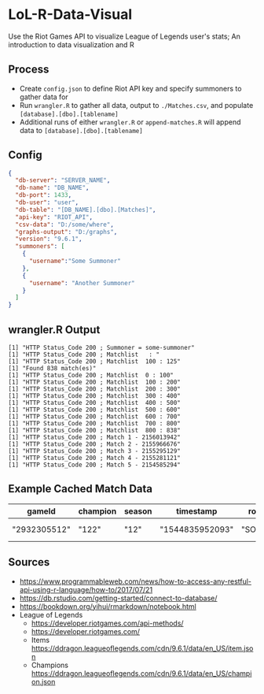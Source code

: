 # LoL-R-Data-Visual


Use the Riot Games API to visualize League of Legends user's stats; An introduction to data visualization and R


## Process
* Create ```config.json``` to define Riot API key and specify summoners to gather data for
* Run ```wrangler.R``` to gather all data, output to ```./Matches.csv```, and populate ```[database].[dbo].[tablename]```
* Additional runs of either ```wrangler.R``` or ```append-matches.R``` will append data to ```[database].[dbo].[tablename]```


## Config
```JSON
{
  "db-server": "SERVER_NAME",
  "db-name": "DB_NAME",
  "db-port": 1433,
  "db-user": "user",
  "db-table": "[DB_NAME].[dbo].[Matches]",
  "api-key": "RIOT_API",
  "csv-data": "D:/some/where",
  "graphs-output": "D:/graphs",
  "version": "9.6.1",
  "summoners": [
    {
      "username":"Some Summoner"
    },
    {
      "username": "Another Summoner"
    }
  ]
}
```

## wrangler.R Output
```
[1] "HTTP Status_Code 200 ; Summoner = some-summoner"
[1] "HTTP Status_Code 200 ; Matchlist   : "
[1] "HTTP Status_Code 200 ; Matchlist  100 : 125"
[1] "Found 838 match(es)"
[1] "HTTP Status_Code 200 ; Matchlist  0 : 100"
[1] "HTTP Status_Code 200 ; Matchlist  100 : 200"
[1] "HTTP Status_Code 200 ; Matchlist  200 : 300"
[1] "HTTP Status_Code 200 ; Matchlist  300 : 400"
[1] "HTTP Status_Code 200 ; Matchlist  400 : 500"
[1] "HTTP Status_Code 200 ; Matchlist  500 : 600"
[1] "HTTP Status_Code 200 ; Matchlist  600 : 700"
[1] "HTTP Status_Code 200 ; Matchlist  700 : 800"
[1] "HTTP Status_Code 200 ; Matchlist  800 : 838"
[1] "HTTP Status_Code 200 ; Match 1 - 2156013942"
[1] "HTTP Status_Code 200 ; Match 2 - 2155966676"
[1] "HTTP Status_Code 200 ; Match 3 - 2155295129"
[1] "HTTP Status_Code 200 ; Match 4 - 2155281121"
[1] "HTTP Status_Code 200 ; Match 5 - 2154585294"
```


## Example Cached Match Data
| gameId       | champion | season | timestamp       | role   | lane  | summoner        | accountId    | gameMode  | duration | stats       | 
| ------------ | -------- | ------ | --------------- | ------ | ----- | --------------- | ------------ | --------- | -------- | ----------- |
| "2932305512" | "122"    | "12"   | "1544835952093" | "SOLO" | "TOP" | "some-summoner" | "1234567890" | "CLASSIC" | "1615"   | JSON String |


## Sources
* https://www.programmableweb.com/news/how-to-access-any-restful-api-using-r-language/how-to/2017/07/21
* https://db.rstudio.com/getting-started/connect-to-database/
* https://bookdown.org/yihui/rmarkdown/notebook.html
* League of Legends
  * https://developer.riotgames.com/api-methods/
  * https://developer.riotgames.com/
  * Items https://ddragon.leagueoflegends.com/cdn/9.6.1/data/en_US/item.json
  * Champions https://ddragon.leagueoflegends.com/cdn/9.6.1/data/en_US/champion.json